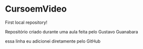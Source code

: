 # CursoemVideo
 First local repository!

Repositório criado durante uma aula feita pelo Gustavo Guanabara

essa linha eu adicionei diretamente pelo GitHub
